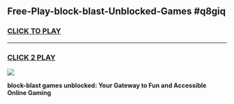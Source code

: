 
## Free-Play-block-blast-Unblocked-Games #q8giq
<h3>
<a href="https://news.freeplayer.one?title=block-blast&ref=8M">CLICK TO PLAY</a></h3>
<hr>

<h3>
<a href="https://news.freeplayer.one?title=block-blast&ref=8M">CLICK 2 PLAY</a>
  
</h3>

<a href="https://news.freeplayer.one?title=block-blast&ref=8M"><img src="https://clearcache.store/games.png"></a>


**block-blast games unblocked: Your Gateway to Fun and Accessible Online Gaming**
